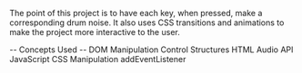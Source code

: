The point of this project is to have each key, when pressed, make a corresponding drum noise. It also uses CSS transitions and animations to make the project more interactive to the user. 

-- Concepts Used --
DOM Manipulation
Control Structures
HTML Audio API
JavaScript CSS Manipulation
addEventListener
